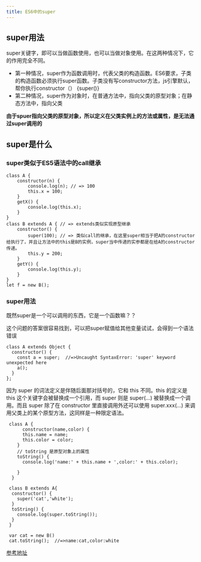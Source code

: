 ```yaml
---
title: ES6中的super
---
```


## super用法

super关键字，即可以当做函数使用，也可以当做对象使用。在这两种情况下，它的作用完全不同。

- 第一种情况，super作为函数调用时，代表父类的构造函数。ES6要求，子类的构造函数必须执行super函数。子类没有写constructor方法，js引擎默认，帮你执行constructor（） {super()}
- 第二种情况，super作为对象时，在普通方法中，指向父类的原型对象；在静态方法中，指向父类 

**由于spuer指向父类的原型对象，所以定义在父类实例上的方法或属性，是无法通过super调用的**

## super是什么

### super类似于ES5语法中的call继承

```
class A {
	constructor(n) {
    	console.log(n); // => 100
        this.x = 100;
    }
    getX() {
    	console.log(this.x);
    }
}
class B extends A { // => extends类似实现原型继承
	constructor() {
    	super(100); // => 类似call的继承，在这里super相当于把A的constructor给执行了，并且让方法中的this是B的实例，super当中传递的实参都是在给A的constructor传递。
		this.y = 200;
    }
    getY() {
    	console.log(this.y);
    }
}
let f = new B();

```
### super用法

既然super是一个可以调用的东西，它是一个函数嘛？？

这个问题的答案很容易找到，可以把super赋值给其他变量试试，会得到一个语法错误

```
class A extends Object {
  constructor() {
    const a = super;  //=>Uncaught SyntaxError: 'super' keyword unexpected here
    a(); 
  }
};
```
因为 super 的词法定义是伴随后面那对括号的，它和 this 不同。this 的定义是 this 这个关键字会被替换成一个引用，而 super 则是 super(…) 被替换成一个调用。而且 super 除了在 constructor 里直接调用外还可以使用 super.xxx(…) 来调用父类上的某个原型方法，这同样是一种限定语法。

```
 class A {
      constructor(name,color) {
      this.name = name;
      this.color = color;
    }
    // toString 是原型对象上的属性
    toString() {
      console.log('name:' + this.name + ',color:' + this.color);

    }
  }

 class B extends A{
  constructor() {
    super('cat','white');
  }
  toString() {
    console.log(super.toString());
  }
 }

 var cat = new B()
 cat.toString();  //=>name:cat,color:white
```


[参考地址](https://www.jianshu.com/p/2a5a7352f4e5)